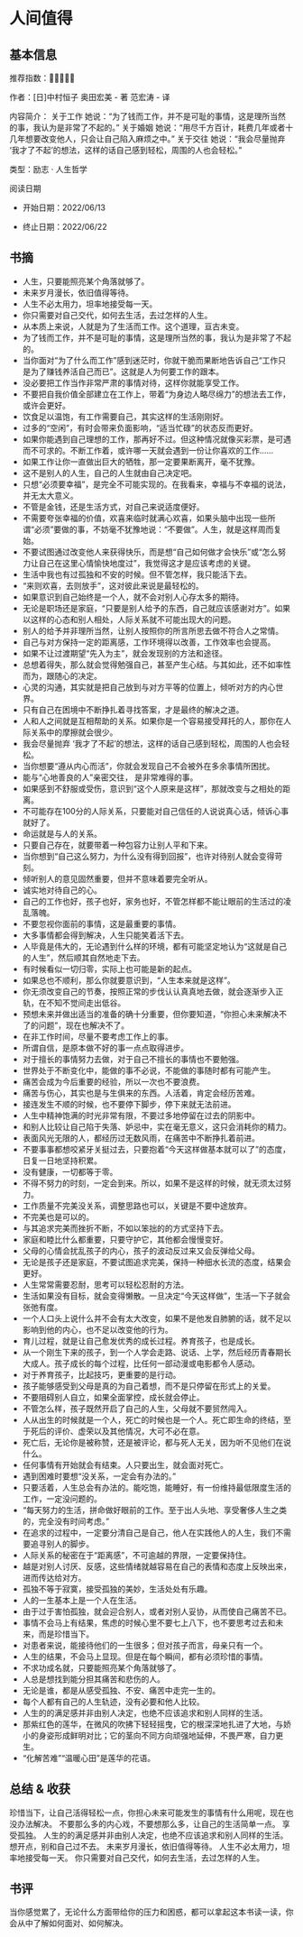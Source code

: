 # 人间值得

## 基本信息

推荐指数：🌟🌟🌟🌟🌟

作者：[日]中村恒子 奥田宏美 - 著   范宏涛 - 译

内容简介：
    关于工作 她说：“为了钱而工作，并不是可耻的事情，这是理所当然的事，我认为是非常了不起的。”
    关于婚姻 她说：“用尽千方百计，耗费几年或者十几年想要改变他人，只会让自己陷入麻烦之中。”
    关于交往 她说：“我会尽量抛弃 ‘我才了不起’的想法，这样的话自己感到轻松，周围的人也会轻松。”

类型：励志 · 人生哲学

阅读日期

- 开始日期：2022/06/13

- 终止日期：2022/06/22

## 书摘

- 人生，只要能照亮某个角落就够了。
- 未来岁月漫长，依旧值得等待。
- 人生不必太用力，坦率地接受每一天。
- 你只需要对自己交代，如何去生活，去过怎样的人生。
- 从本质上来说，人就是为了生活而工作。这个道理，亘古未变。
- 为了钱而工作，并不是可耻的事情，这是理所当然的事，我认为是非常了不起的。
- 当你面对“为了什么而工作”感到迷茫时，你就干脆而果断地告诉自己“工作只是为了赚钱养活自己而已”。这就是人为何要工作的跟本。
- 没必要把工作当作非常严肃的事情对待，这样你就能享受工作。
- 不要把自我价值全部建立在工作上，带着“为身边人略尽绵力”的想法去工作，或许会更好。
- 饮食足以温饱，有工作需要自己，其实这样的生活刚刚好。
- 过多的“空闲”，有时会带来负面影响，“适当忙碌”的状态反而更好。
- 如果你能遇到自己理想的工作，那再好不过。但这种情况就像买彩票，是可遇而不可求的。不断工作着，或许哪一天就会遇到一份让你喜欢的工作......
- 如果工作让你一直做出巨大的牺牲，那一定要果断离开，毫不犹豫。
- 这不是别人的人生，自己的人生就由自己决定吧。
- 只想“必须要幸福”，是完全不可能实现的。在我看来，幸福与不幸福的说法，并无太大意义。
- 不管是金钱，还是生活方式，对自己来说适度便好。
- 不需要夸张幸福的价值，欢喜来临时就满心欢喜，如果头脑中出现一些所谓“必须”要做的事，不妨毫不犹豫地说：“不要做”。人生，就是这样周而复始。
- 不要试图通过改变他人来获得快乐，而是想“自己如何做才会快乐”或“怎么努力让自己在这里心情愉快地度过”，我觉得这才是应该考虑的关键。
- 生活中我也有过孤独和不安的时候。但不管怎样，我只能活下去。
- “来则欢喜，去则放手”，这对彼此来说是最轻松的。
- 如果意识到自己始终是一个人，就不会对别人心存太多的期待。
- 无论是职场还是家庭，“只要是别人给予的东西，自己就应该感谢对方”。如果以这样的心态和别人相处，人际关系就不可能出现大的问题。
- 别人的给予并非理所当然，让别人按照你的所言所思去做不符合人之常情。
- 自己与对方保持一定的距离感，工作环境得以改善，工作效率也会提高。
- 如果不让过渡期望“先入为主”，就会发现别的方法和途径。
- 总想着得失，那么就会觉得勉强自己，甚至产生心结。与其如此，还不如率性而为，跟随心的决定。
- 心灵的沟通，其实就是把自己放到与对方平等的位置上，倾听对方的内心世界。
- 只有自己在困境中不断挣扎着寻找答案，才是最终的解决之道。
- 人和人之间就是互相帮助的关系。如果你是一个容易接受拜托的人，那你在人际关系中的摩擦就会很少。
- 我会尽量抛弃 ‘我才了不起’的想法，这样的话自己感到轻松，周围的人也会轻松。
- 当你想要“遵从内心而活”，你就会发现自己不会被外在多余事情所困扰。
- 能与“心地善良的人”亲密交往， 是非常难得的事。
- 如果感到不舒服或受伤，意识到“这个人原来是这样”，那就改变与之相处的距离。
- 不可能存在100分的人际关系，只要能对自己信任的人说说真心话，倾诉心事就好了。
- 命运就是与人的关系。
- 只要自己存在，就要带着一种包容力让别人平和下来。
- 当你想到“自己这么努力，为什么没有得到回报”，也许对待别人就会变得苛刻。
- 倾听别人的意见固然重要，但并不意味着要完全听从。
- 诚实地对待自己的心。
- 自己的工作也好，孩子也好，家务也好，不管怎样都不能让眼前的生活过的凌乱落魄。
- 不要忽视你面前的事情，这是最重要的事情。
- 大多事情都会得到解决，人生只能笑着活下去。
- 人毕竟是伟大的，无论遇到什么样的环境，都有可能坚定地认为“这就是自己的人生”，然后顺其自然地走下去。
- 有时候看似一切归零，实际上也可能是新的起点。
- 如果总也不顺利，那么你就要意识到，“人生本来就是这样”。
- 你无须改变自己的节奏，按照正常的步伐认认真真地去做，就会逐渐步入正轨，在不知不觉间走出低谷。
- 预想未来并做出适当的准备的确十分重要，但你要知道，“你担心未来解决不了的问题”，现在也解决不了。
- 在非工作时间，尽量不要考虑工作上的事。
- 所谓自信，是原本做不好的事一点点取得进步。
- 对于擅长的事情努力去做，对于自己不擅长的事情也不要勉强。
- 世界处于不断变化中，能做的事不必说，不能做的事随时都有可能产生。
- 痛苦会成为今后重要的经验，所以一次也不要浪费。
- 痛苦与伤心，其实也是与生俱来的东西。人活着，肯定会经历苦难。
- 接连发生不顺的时候，也不要停下脚步，停下来就无法前进。
- 人生中精神饱满的时光非常有限，不要过多地停留在过去的阴影中。
- 和别人比较让自己陷于失落、妒忌中，实在毫无意义，这只会消耗你的精力。
- 表面风光无限的人，都经历过无数风雨，在痛苦中不断挣扎着前进。
- 不要事事都想咬紧牙关挺过去，只要抱着“今天这样做基本就可以了”的态度，日复一日地坚持积累。
- 没有健康，一切都等于零。
- 不得不努力的时刻，一定会到来。所以，如果不是这样的时候，就无须太过努力。
- 工作质量不完美没关系，调整思路也可以，关键是不要中途放弃。
- 不完美也是可以的。
- 与其追求完美而挫折不断，不如以笨拙的的方式坚持下去。
- 家庭和睦比什么都重要，只要守护它，其他都会慢慢变好。
- 父母的心情会扰乱孩子的内心，孩子的波动反过来又会反弹给父母。
- 无论是孩子还是家庭，不要试图追求完美，保持一种细水长流的态度，结果会更好。
- 人生常常需要忍耐，思考可以轻松忍耐的方法。
- 生活如果没有目标，就会变得懒散。一旦决定“今天这样做”，生活一下子就会张弛有度。
- 一个人口头上说什么并不会有太大改变，如果不是他发自肺腑的话，就不足以影响到他的内心，也不足以改变他的行为。
- 育儿过程，就是让自己愈发优秀的成长过程。养育孩子，也是成长。
- 从一个刚生下来的孩子，到一个人学会走路、说话、上学，然后经历青春期长大成人。孩子成长的每个过程，比任何一部动漫或电影都令人感动。
- 对于养育孩子，比起技巧，更重要的是行动。
- 孩子能够感受到父母是真的为自己着想，而不是只停留在形式上的关爱。
- 不要阻碍别人自立，如果全面掌控，成长就会停止。
- 不管怎么样，孩子既然开启了自己的人生，父母就不要贸然闯入。
- 人从出生的时候就是一个人，死亡的时候也是一个人。死亡即生命的终结，至于死后的评价、虚荣以及其他情况，大可不必在意。
- 死亡后，无论你是被称赞，还是被评论，都与死人无关，因为听不见他们在说什么。
- 任何事情有开始就会有结束。人只要出生，就会面对死亡。
- 遇到困难时要想“没关系，一定会有办法的。”
- 只要活着，人生总会有办法的。能吃饱，能睡好，有一份维持最低限度生活的工作，一定没问题的。
- “每天努力的生活，拼命做好眼前的工作。至于出人头地、享受奢侈人生之类的，完全没有时间考虑。”
- 在追求的过程中，一定要分清自己是自己，他人在实践他人的人生，我们不需要追寻别人的脚步。
- 人际关系的秘密在于“距离感”，不可逾越的界限，一定要保持住。
- 越是对别人讨厌、反感，这些情绪就越容易在自己的表情和态度上反映出来，进而传达给对方。
- 孤独不等于寂寞，接受孤独的美妙，生活处处有乐趣。
- 人的一生基本上是一个人在生活。
- 由于过于害怕孤独，就会迎合别人，或者对别人妥协，从而使自己痛苦不已。
- 事情不会马上有结果，焦虑的时候心里不要七上八下，也不要思考过去和未来，而是珍惜当下。
- 对患者来说，能接待他们的一生很多；但对孩子而言，母亲只有一个。
- 人生的结果，不会马上显现。但是在每个瞬间，都有必须珍惜的事情。
- 不求功成名就，只要能照亮某个角落就够了。
- 人总是想找到能分担其痛苦和悲伤的人。
- 无论是谁，都是从感受孤独、不安、痛苦中走完一生的。
- 每个人都有自己的人生轨迹，没有必要和他人比较。
- 人生的的满足感并非由别人决定，也绝不应该追求和别人同样的生活。
- 那紫红色的莲华，在微风的吹拂下轻轻摇曳，它的根深深地扎进了大地，与娇小的身姿形成鲜明对比；它的茎向不同方向顽强地延伸，不畏严寒，自力更生。
- “化解苦难”“温暖心田”是莲华的花语。

## 总结 & 收获

珍惜当下，让自己活得轻松一点，你担心未来可能发生的事情有什么用呢，现在也没办法解决。
不要那么多的内心戏，不要想那么多，让自己的生活简单一点。
享受孤独。
人生的的满足感并非由别人决定，也绝不应该追求和别人同样的生活。
想开点，别和自己过不去。
未来岁月漫长，依旧值得等待。
人生不必太用力，坦率地接受每一天。
你只需要对自己交代，如何去生活，去过怎样的人生。
## 书评

当你感觉累了，无论什么方面带给你的压力和困惑，都可以拿起这本书读一读，你会从中了解如何面对、如何解决。